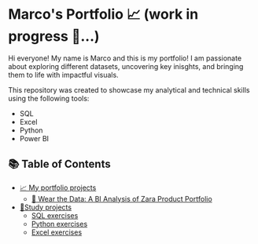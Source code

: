 # Marco's Portfolio 📈 (work in progress 👷...)
Hi everyone! My name is Marco and this is my portfolio!
  I am passionate about exploring different datasets, uncovering key inisghts, and bringing them to life with impactful visuals.

This repository was created to showcase my analytical and technical skills using the following tools:
* SQL
* Excel
* Python 
* Power BI
## 📚 Table of Contents

- [📈 My portfolio projects](#my-portfolio-projects)
  - [👠 Wear the Data: A BI Analysis of Zara Product Portfolio](#wear-the-data-a-bi-analysis-of-zara-product-portfolio)
- [🧾Study projects](#study-projects)
  - [SQL exercises](#SQL-exercises)
  - [Python exercises](#Python-exercises)
  - [Excel exercises](#Excel-exercises)
